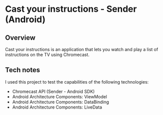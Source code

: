 # Cast your instructions - Sender (Android)

## Overview

Cast your instructions is an application that lets you watch and play a list of instructions on the TV using Chromecast.

## Tech notes

I used this project to test the capabilities of the following technologies:

* Chromecast API (Sender - Android SDK)
* Android Architecture Components: ViewModel
* Android Architecture Components: DataBinding
* Android Architecture Components: LiveData
